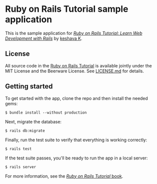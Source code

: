 # Ruby on Rails Tutorial sample application

This is the sample application for
[*Ruby on Rails Tutorial:
Learn Web Development with Rails*](http://www.kk.org/)
by [keshava K](http://www.kk.com/).

## License

All source code in the [Ruby on Rails Tutorial](http://kk.org/)
is available jointly under the MIT License and the Beerware License. See
[LICENSE.md](LICENSE.md) for details.

## Getting started

To get started with the app, clone the repo and then install the needed gems:

```
$ bundle install --without production
```

Next, migrate the database:

```
$ rails db:migrate
```

Finally, run the test suite to verify that everything is working correctly:

```
$ rails test
```

If the test suite passes, you'll be ready to run the app in a local server:

```
$ rails server
```

For more information, see the
[*Ruby on Rails Tutorial* book](http://www.kk.org/).